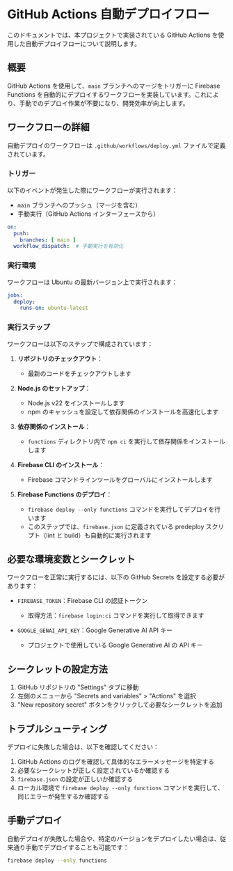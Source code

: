 # GitHub Actions 自動デプロイフロー

このドキュメントでは、本プロジェクトで実装されている GitHub Actions を使用した自動デプロイフローについて説明します。

## 概要

GitHub Actions を使用して、`main` ブランチへのマージをトリガーに Firebase Functions を自動的にデプロイするワークフローを実装しています。これにより、手動でのデプロイ作業が不要になり、開発効率が向上します。

## ワークフローの詳細

自動デプロイのワークフローは `.github/workflows/deploy.yml` ファイルで定義されています。

### トリガー

以下のイベントが発生した際にワークフローが実行されます：

- `main` ブランチへのプッシュ（マージを含む）
- 手動実行（GitHub Actions インターフェースから）

```yaml
on:
  push:
    branches: [ main ]
  workflow_dispatch:  # 手動実行を有効化
```

### 実行環境

ワークフローは Ubuntu の最新バージョン上で実行されます：

```yaml
jobs:
  deploy:
    runs-on: ubuntu-latest
```

### 実行ステップ

ワークフローは以下のステップで構成されています：

1. **リポジトリのチェックアウト**：
   - 最新のコードをチェックアウトします

2. **Node.js のセットアップ**：
   - Node.js v22 をインストールします
   - npm のキャッシュを設定して依存関係のインストールを高速化します

3. **依存関係のインストール**：
   - `functions` ディレクトリ内で `npm ci` を実行して依存関係をインストールします

4. **Firebase CLI のインストール**：
   - Firebase コマンドラインツールをグローバルにインストールします

5. **Firebase Functions のデプロイ**：
   - `firebase deploy --only functions` コマンドを実行してデプロイを行います
   - このステップでは、`firebase.json` に定義されている predeploy スクリプト（lint と build）も自動的に実行されます

## 必要な環境変数とシークレット

ワークフローを正常に実行するには、以下の GitHub Secrets を設定する必要があります：

- `FIREBASE_TOKEN`：Firebase CLI の認証トークン
  - 取得方法：`firebase login:ci` コマンドを実行して取得できます

- `GOOGLE_GENAI_API_KEY`：Google Generative AI API キー
  - プロジェクトで使用している Google Generative AI の API キー

## シークレットの設定方法

1. GitHub リポジトリの "Settings" タブに移動
2. 左側のメニューから "Secrets and variables" > "Actions" を選択
3. "New repository secret" ボタンをクリックして必要なシークレットを追加

## トラブルシューティング

デプロイに失敗した場合は、以下を確認してください：

1. GitHub Actions のログを確認して具体的なエラーメッセージを特定する
2. 必要なシークレットが正しく設定されているか確認する
3. `firebase.json` の設定が正しいか確認する
4. ローカル環境で `firebase deploy --only functions` コマンドを実行して、同じエラーが発生するか確認する

## 手動デプロイ

自動デプロイが失敗した場合や、特定のバージョンをデプロイしたい場合は、従来通り手動でデプロイすることも可能です：

```bash
firebase deploy --only functions
```
